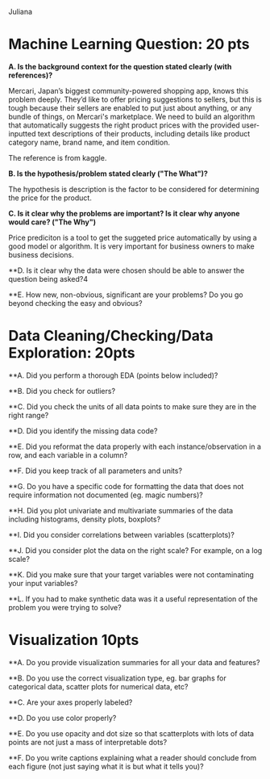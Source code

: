 Juliana 

# Machine Learning Question: 20 pts

**A. Is the background context for the question stated clearly (with references)?**

Mercari, Japan’s biggest community-powered shopping app, knows this problem deeply. They’d like to offer pricing suggestions to sellers, 
but this is tough because their sellers are enabled to put just about anything, or any bundle of things, on Mercari's marketplace.
We need to build an algorithm that automatically suggests the right product prices with the provided user-inputted text descriptions of their products, including details like product category name, brand name, and item condition.    

The reference is from kaggle. 

**B. Is the hypothesis/problem stated clearly ("The What")?**

The hypothesis is description is the factor to be considered for determining  the price for the product. 


**C. Is it clear why the problems are important? Is it clear why anyone would care? ("The Why")**

Price prediciton is a tool to get the suggeted price automatically by using a good model or algorithm. It is very important for business owners to make business decisions.  


**D. Is it clear why the data were chosen should be able to answer the question being asked?4

**E. How new, non-obvious, significant are your problems? Do you go beyond checking the easy and obvious?

# Data Cleaning/Checking/Data Exploration: 20pts

**A. Did you perform a thorough EDA (points below included)?

**B. Did you check for outliers?

**C. Did you check the units of all data points to make sure they are in the right range?

**D. Did you identify the missing data code?

**E. Did you reformat the data properly with each instance/observation in a row, and each variable in a column?

**F. Did you keep track of all parameters and units?

**G. Do you have a specific code for formatting the data that does not require information not documented (eg. magic numbers)?

**H. Did you plot univariate and multivariate summaries of the data including histograms, density plots, boxplots?

**I. Did you consider correlations between variables (scatterplots)?

**J. Did you consider plot the data on the right scale? For example, on a log scale?

**K. Did you make sure that your target variables were not contaminating your input variables?

**L. If you had to make synthetic data was it a useful representation of the problem you were trying to solve?


# Visualization 10pts

**A. Do you provide visualization summaries for all your data and features?

**B. Do you use the correct visualization type, eg. bar graphs for categorical data, scatter plots for numerical data, etc?

**C. Are your axes properly labeled?

**D. Do you use color properly?

**E. Do you use opacity and dot size so that scatterplots with lots of data points are not just a mass of interpretable dots?

**F. Do you write captions explaining what a reader should conclude from each figure (not just saying what it is but what it tells you)?
